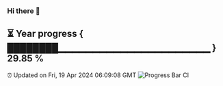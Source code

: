 ### Hi there 👋
⏳ Year progress { ████████▁▁▁▁▁▁▁▁▁▁▁▁▁▁▁▁▁▁▁▁▁▁ } 29.85 %
---
⏰ Updated on Fri, 19 Apr 2024 06:09:08 GMT
![Progress Bar CI](https://github.com/Moyi321/Moyi321/workflows/Progress%20Bar%20CI/badge.svg)
